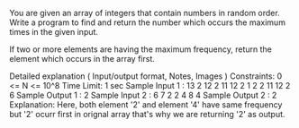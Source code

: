 You are given an array of integers that contain numbers in random order. Write a program to find and return the number which occurs the maximum times in the given input.

If two or more elements are having the maximum frequency, return the element which occurs in the array first.

Detailed explanation ( Input/output format, Notes, Images )
Constraints:
0 <= N <= 10^8
Time Limit: 1 sec
Sample Input 1 :
13
2 12 2 11 12 2 1 2 2 11 12 2 6 
Sample Output 1 :
2
Sample Input 2 :
6
7 2 2 4 8 4
Sample Output 2 :
2
Explanation:
Here, both element '2' and element '4' have same frequency but '2' ocurr first in orignal array that's why we are returning '2' as output. 
